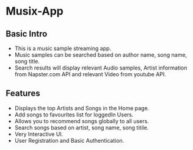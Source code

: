 # Musix-App

## Basic Intro

- This is a music sample streaming app. 
- Music samples can be searched based on author name, song name, song title.
- Search results will display relevant Audio samples, Artist information from Napster.com API and relevant Video from youtube API.  

## Features
- Displays the top Artists and Songs in the Home page.
- Add songs to favourites list for loggedIn Users.
- Allows you to recommend songs globally to all users.
- Search songs based on artist, song name, song titile.
- Very Interactive UI.
- User Registration and Basic Authentication.
